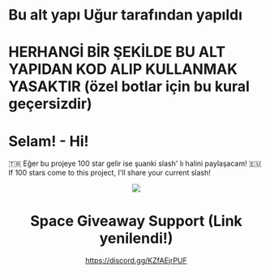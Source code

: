 # Bu alt yapı Uğur tarafından yapıldı
# HERHANGİ BİR ŞEKİLDE BU ALT YAPIDAN KOD ALIP KULLANMAK YASAKTIR (özel botlar için bu kural geçersizdir) 
# Selam! - Hi! 
🇹🇷 Eğer bu projeye 100 star gelir ise şuanki slash' lı halini paylaşacam! 
🇪🇺 If 100 stars come to this project, I'll share your current slash! 

<div align="center">
   <a href="https://discord.com/users/753842258457002036" target="_blank">
      <img src="https://lanyard-profile-readme.vercel.app/api/753842258457002036?theme=light&bg=809ecf&animated=false&hideDiscrim=true&borderRadius=30px&idleMessage=Probably%20doing%20something%20else">
   </a> 

# Space Giveaway Support (Link yenilendi!) 
<https://discord.gg/KZfAEjrPUF> 
